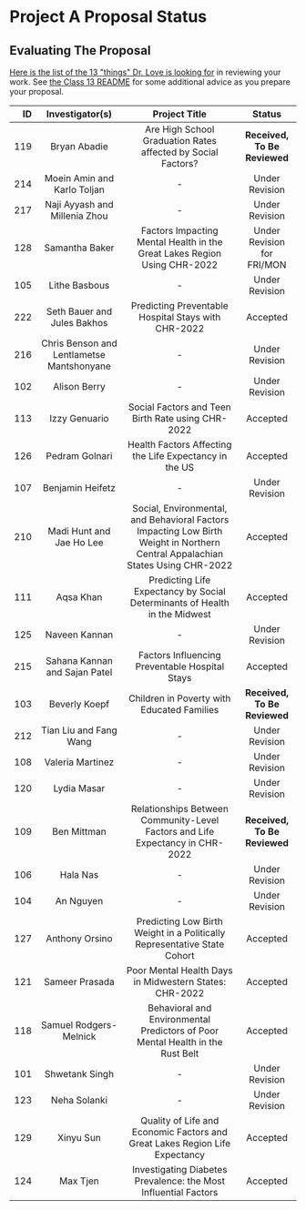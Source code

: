 # Project A Proposal Status

## Evaluating The Proposal

[Here is the list of the 13 "things" Dr. Love is looking for](https://thomaselove.github.io/431-projectA-2022/proposal.html#grading-the-proposal-13-things-were-looking-for) in reviewing your work. See [the Class 13 README](https://github.com/THOMASELOVE/431-classes-2022/blob/main/class13/README.md) for some additional advice as you prepare your proposal.

| ID | Investigator(s) | Project Title | Status |
| --: | :-------------: | :--------------------------: | :-------: |
| 119 | Bryan Abadie | Are High School Graduation Rates affected by Social Factors? | **Received, To Be Reviewed**
| 214 | Moein Amin and Karlo Toljan | - | Under Revision
| 217	| Naji Ayyash and Millenia Zhou | - | Under Revision
| 128 | Samantha Baker | Factors Impacting Mental Health in the Great Lakes Region Using CHR-2022 | Under Revision for FRI/MON
| 105 | Lithe Basbous | - | Under Revision
| 222 | Seth Bauer and Jules Bakhos	| Predicting Preventable Hospital Stays with CHR-2022 | Accepted
| 216 | Chris Benson and Lentlametse Mantshonyane | - | Under Revision
| 102 | Alison Berry | - | Under Revision
| 113 | Izzy Genuario	| Social Factors and Teen Birth Rate using CHR-2022 | Accepted
| 126 | Pedram Golnari | Health Factors Affecting the Life Expectancy in the US | Accepted
| 107 |	Benjamin Heifetz | - | Under Revision
| 210 | Madi Hunt and Jae Ho Lee | Social, Environmental, and Behavioral Factors Impacting Low Birth Weight in Northern Central Appalachian States Using CHR-2022 | Accepted
| 111 | Aqsa Khan	| Predicting Life Expectancy by Social Determinants of Health in the Midwest | Accepted
| 125	|	Naveen Kannan | - | Under Revision
| 215 | Sahana Kannan and Sajan Patel |	Factors Influencing Preventable Hospital Stays | Accepted
| 103 | Beverly Koepf | Children in Poverty with Educated Families | **Received, To Be Reviewed**
| 212 | Tian Liu and Fang Wang | - | Under Revision
| 108 | Valeria Martinez | - | Under Revision
| 120 | Lydia Masar | - | Under Revision
| 109 | Ben Mittman | Relationships Between Community-Level Factors and Life Expectancy in CHR-2022 | **Received, To Be Reviewed**
| 106 | Hala Nas | - | Under Revision
| 104	|	An Nguyen | - | Under Revision
| 127 | Anthony Orsino | Predicting Low Birth Weight in a Politically Representative State Cohort | Accepted
| 121 | Sameer Prasada |	Poor Mental Health Days in Midwestern States: CHR-2022 | Accepted
| 118 | Samuel Rodgers-Melnick | Behavioral and Environmental Predictors of Poor Mental Health in the Rust Belt | Accepted
| 101 | Shwetank Singh | - | Under Revision
| 123 | Neha Solanki | - | Under Revision
| 129 | Xinyu Sun | Quality of Life and Economic Factors and Great Lakes Region Life Expectancy | Accepted
| 124 | Max Tjen | Investigating Diabetes Prevalence: the Most Influential Factors | Accepted
